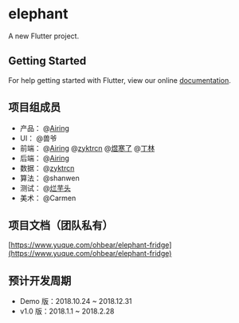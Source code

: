 # elephant

A new Flutter project.

## Getting Started

For help getting started with Flutter, view our online
[documentation](https://flutter.io/).

## 项目组成员

- 产品： @[Airing](https://github.com/airingursb)
- UI： @兽爷
- 前端： @[Airing](https://github.com/airingursb) @[zyktrcn](https://github.com/zyktrcn) @[煜寒了](https://github.com/yuhanle) @[丁林]()
- 后端： @[Airing](https://github.com/airingursb)
- 数据： @[zyktrcn](https://github.com/zyktrcn)
- 算法： @shanwen
- 测试： @[烂芋头](https://github.com/https://github.com/ExTEnS10N)
- 美术： @Carmen

## 项目文档（团队私有）

[https://www.yuque.com/ohbear/elephant-fridge](https://www.yuque.com/ohbear/elephant-fridge)

## 预计开发周期

- Demo 版：2018.10.24 ~ 2018.12.31
- v1.0 版：2018.1.1 ~ 2018.2.28
